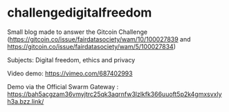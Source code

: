 # challengedigitalfreedom

Small blog made to answer the Gitcoin Challenge (https://gitcoin.co/issue/fairdatasociety/wam/10/100027839 and https://gitcoin.co/issue/fairdatasociety/wam/5/100027834)

Subjects: Digital freedom, ethics and privacy

Video demo: https://vimeo.com/687402993

Demo via the Official Swarm Gateway : https://bah5acgzam36vmyjtrc25qk3aqrnfw3lzlkfk366uuoft5p2k4gmxsvxlyh3a.bzz.link/

